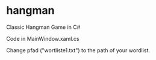 # hangman
Classic Hangman Game in C#

Code in MainWindow.xaml.cs

Change pfad ("wortliste1.txt") to the path of your wordlist.
